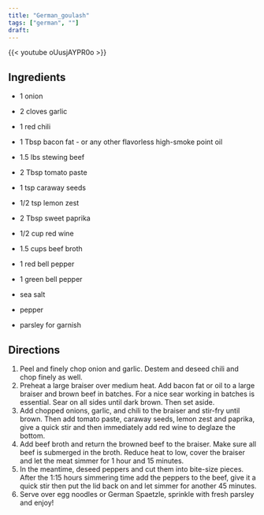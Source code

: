 ```yaml
---
title: "German_goulash"
tags: ["german", ""]
draft:
---
```


{{< youtube oUusjAYPR0o  >}}

## Ingredients

-   1 onion

-   2 cloves garlic

-   1 red chili

-   1 Tbsp bacon fat - or any other flavorless high-smoke point oil

-   1.5 lbs stewing beef

-   2 Tbsp tomato paste

-   1 tsp caraway seeds

-   1/2 tsp lemon zest

-   2 Tbsp sweet paprika

-   1/2 cup red wine

-   1.5 cups beef broth

-   1 red bell pepper

-   1 green bell pepper

-   sea salt

-   pepper

-   parsley for garnish

## Directions

1. Peel and finely chop onion and garlic. Destem and deseed chili and chop finely as well.
2. Preheat a large braiser over medium heat. Add bacon fat or oil to a large braiser and brown beef in batches. For a nice sear working in batches is essential. Sear on all sides until dark brown. Then set aside.
3. Add chopped onions, garlic, and chili to the braiser and stir-fry until brown. Then add tomato paste, caraway seeds, lemon zest and paprika, give a quick stir and then immediately add red wine to deglaze the bottom.
4. Add beef broth and return the browned beef to the braiser. Make sure all beef is submerged in the broth. Reduce heat to low, cover the braiser and let the meat simmer for 1 hour and 15 minutes.
5. In the meantime, deseed peppers and cut them into bite-size pieces. After the 1:15 hours simmering time add the peppers to the beef, give it a quick stir then put the lid back on and let simmer for another 45 minutes.
6. Serve over egg noodles or German Spaetzle, sprinkle with fresh parsley and enjoy!